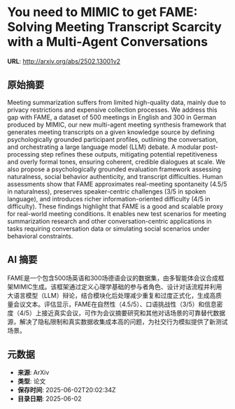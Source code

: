 # You need to MIMIC to get FAME: Solving Meeting Transcript Scarcity with a Multi-Agent Conversations

**URL**: http://arxiv.org/abs/2502.13001v2

## 原始摘要

Meeting summarization suffers from limited high-quality data, mainly due to
privacy restrictions and expensive collection processes. We address this gap
with FAME, a dataset of 500 meetings in English and 300 in German produced by
MIMIC, our new multi-agent meeting synthesis framework that generates meeting
transcripts on a given knowledge source by defining psychologically grounded
participant profiles, outlining the conversation, and orchestrating a large
language model (LLM) debate. A modular post-processing step refines these
outputs, mitigating potential repetitiveness and overly formal tones, ensuring
coherent, credible dialogues at scale. We also propose a psychologically
grounded evaluation framework assessing naturalness, social behavior
authenticity, and transcript difficulties. Human assessments show that FAME
approximates real-meeting spontaneity (4.5/5 in naturalness), preserves
speaker-centric challenges (3/5 in spoken language), and introduces richer
information-oriented difficulty (4/5 in difficulty). These findings highlight
that FAME is a good and scalable proxy for real-world meeting conditions. It
enables new test scenarios for meeting summarization research and other
conversation-centric applications in tasks requiring conversation data or
simulating social scenarios under behavioral constraints.


## AI 摘要

FAME是一个包含500场英语和300场德语会议的数据集，由多智能体会议合成框架MIMIC生成。该框架通过定义心理学基础的参与者角色、设计对话流程并利用大语言模型（LLM）辩论，结合模块化后处理减少重复和过度正式化，生成高质量会议文本。评估显示，FAME在自然性（4.5/5）、口语挑战性（3/5）和信息密度（4/5）上接近真实会议，可作为会议摘要研究和其他对话场景的可靠替代数据源，解决了隐私限制和真实数据收集成本高的问题，为社交行为模拟提供了新测试场景。

## 元数据

- **来源**: ArXiv
- **类型**: 论文
- **保存时间**: 2025-06-02T20:02:34Z
- **目录日期**: 2025-06-02
